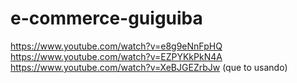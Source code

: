 ﻿# e-commerce-guiguiba
https://www.youtube.com/watch?v=e8g9eNnFpHQ
<br/>
https://www.youtube.com/watch?v=EZPYKkPkN4A
<br/>
https://www.youtube.com/watch?v=XeBJGEZrbJw (que to usando)